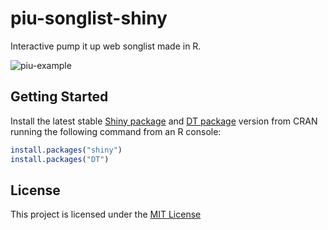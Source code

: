 # piu-songlist-shiny

Interactive pump it up web songlist made in R.

![piu-example](/relative/path/to/img.png?raw=true)

## Getting Started

Install the latest stable [Shiny package](https://github.com/rstudio/shiny) and [DT package](https://github.com/rstudio/DT) version from CRAN running the following command from an R console:

```r
install.packages("shiny")
install.packages("DT")
```

## License

This project is licensed under the [MIT License](LICENSE)
